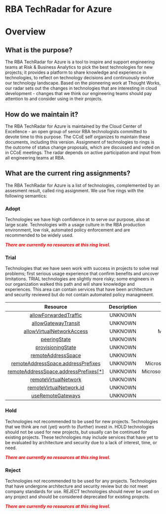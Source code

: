 
RBA TechRadar for Azure
=======================

# Overview

## What is the purpose?


The RBA TechRadar for Azure is a tool to inspire and support engineering teams at Risk & Business Analytics to pick the best technologies for new projects; it provides a platform to share knowledge and experience in technologies, to reflect on technology decisions and continuously evolve our technology landscape.  Based on the pioneering work at Thought Works, our radar sets out the changes in technologies that are interesting in cloud development - changes that we think our engineering teams should pay attention to and consider using in their projects.
## How do we maintain it?


The RBA TechRadar for Azure is maintained by the Cloud Center of Excellence - an open group of senior RBA technologists committed to devote time to this purpose.  The CCoE self organizes to maintain these documents, including this version.  Assignment of technologies to rings is the outcome of status change proposals, which are discussed and voted on in CCoE meetings.  The radar depends on active participation and input from all engineering teams at RBA.
## What are the current ring assignments?


The RBA TechRadar for Azure is a list of technologies, complemented by an assesment result, called ring assignment.  We use five rings with the following semantics:
### Adopt


Technologies we have high confidence in to serve our purpose, also at large scale.  Technologies with a usage culture in the RBA production environment, low risk, automated policy enforcement and are recommended to be widely used.  
  
***<font color="red"> There are currently no resources at this ring level. </font>***
### Trial


Technologies that we have seen work with success in projects to solve real problems;  first serious usage experience that confirm benefits and uncover limitations.  TRIAL technologies are slightly more risky; some engineers in our organization walked this path and will share knowledge and experiences.  This area can contain services that have been architecture and security reviewed but do not contain automated policy managmeent.  

|Resource|Description|Path|Status|
| :---: | :---: | :---: | :---: |
|[allowForwardedTraffic](https://github.com/openrba/python-azure-techradar/blob/master/Microsoft.Network/virtualNetworks/virtualNetworkPeerings/allowForwardedTraffic)|UNKNOWN|Microsoft.Network/virtualNetworks/virtualNetworkPeerings/allowForwardedTraffic|TRIAL|
|[allowGatewayTransit](https://github.com/openrba/python-azure-techradar/blob/master/Microsoft.Network/virtualNetworks/virtualNetworkPeerings/allowGatewayTransit)|UNKNOWN|Microsoft.Network/virtualNetworks/virtualNetworkPeerings/allowGatewayTransit|TRIAL|
|[allowVirtualNetworkAccess](https://github.com/openrba/python-azure-techradar/blob/master/Microsoft.Network/virtualNetworks/virtualNetworkPeerings/allowVirtualNetworkAccess)|UNKNOWN|Microsoft.Network/virtualNetworks/virtualNetworkPeerings/allowVirtualNetworkAccess|TRIAL|
|[peeringState](https://github.com/openrba/python-azure-techradar/blob/master/Microsoft.Network/virtualNetworks/virtualNetworkPeerings/peeringState)|UNKNOWN|Microsoft.Network/virtualNetworks/virtualNetworkPeerings/peeringState|TRIAL|
|[provisioningState](https://github.com/openrba/python-azure-techradar/blob/master/Microsoft.Network/virtualNetworks/virtualNetworkPeerings/provisioningState)|UNKNOWN|Microsoft.Network/virtualNetworks/virtualNetworkPeerings/provisioningState|TRIAL|
|[remoteAddressSpace](https://github.com/openrba/python-azure-techradar/blob/master/Microsoft.Network/virtualNetworks/virtualNetworkPeerings/remoteAddressSpace)|UNKNOWN|Microsoft.Network/virtualNetworks/virtualNetworkPeerings/remoteAddressSpace|TRIAL|
|[remoteAddressSpace.addressPrefixes](https://github.com/openrba/python-azure-techradar/blob/master/Microsoft.Network/virtualNetworks/virtualNetworkPeerings/remoteAddressSpace.addressPrefixes)|UNKNOWN|Microsoft.Network/virtualNetworks/virtualNetworkPeerings/remoteAddressSpace.addressPrefixes|TRIAL|
|[remoteAddressSpace.addressPrefixes[*]](https://github.com/openrba/python-azure-techradar/blob/master/Microsoft.Network/virtualNetworks/virtualNetworkPeerings/remoteAddressSpace.addressPrefixes[*])|UNKNOWN|Microsoft.Network/virtualNetworks/virtualNetworkPeerings/remoteAddressSpace.addressPrefixes[*]|TRIAL|
|[remoteVirtualNetwork](https://github.com/openrba/python-azure-techradar/blob/master/Microsoft.Network/virtualNetworks/virtualNetworkPeerings/remoteVirtualNetwork)|UNKNOWN|Microsoft.Network/virtualNetworks/virtualNetworkPeerings/remoteVirtualNetwork|TRIAL|
|[remoteVirtualNetwork.id](https://github.com/openrba/python-azure-techradar/blob/master/Microsoft.Network/virtualNetworks/virtualNetworkPeerings/remoteVirtualNetwork.id)|UNKNOWN|Microsoft.Network/virtualNetworks/virtualNetworkPeerings/remoteVirtualNetwork.id|TRIAL|
|[useRemoteGateways](https://github.com/openrba/python-azure-techradar/blob/master/Microsoft.Network/virtualNetworks/virtualNetworkPeerings/useRemoteGateways)|UNKNOWN|Microsoft.Network/virtualNetworks/virtualNetworkPeerings/useRemoteGateways|TRIAL|

### Hold


Technologies not recommended to be used for new projects. Technologies that we think are not (yet) worth to (further) invest in.  HOLD technologies should not be used for new projects, but usually can be continued for existing projects.  These technologies may include services that have yet to be evaluated by architecture and security due to a lack of interest, time, or need.  
  
***<font color="red"> There are currently no resources at this ring level. </font>***
### Reject


Technologies not recommended to be used for any projects. Technologies that have undergone architecture and security review but do not meet company standards for use.  REJECT technologies should never be used on any project and should be considered deprecated for existing projects.  
  
***<font color="red"> There are currently no resources at this ring level. </font>***